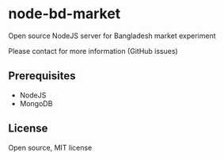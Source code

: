 # node-bd-market

Open source NodeJS server for Bangladesh market experiment

Please contact for more information (GitHub issues)

## Prerequisites

* NodeJS
* MongoDB

## License

Open source, MIT license

